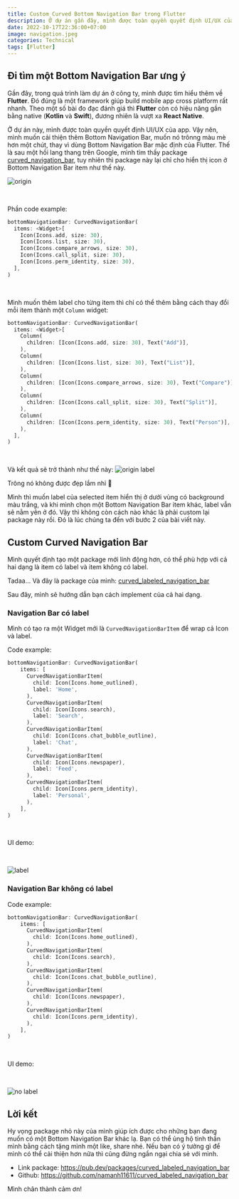 ```yaml
---
title: Custom Curved Bottom Navigation Bar trong Flutter
description: Ở dự án gần đây, mình được toàn quyền quyết định UI/UX của app. Vậy nên, mình muốn cải thiện thêm Bottom Navigation Bar, muốn nó trônng màu mè hơn một chút, thay vì dùng Bottom Navigation Bar mặc định của Flutter.
date: 2022-10-17T22:36:00+07:00
image: navigation.jpeg
categories: Technical
tags: [Flutter]
---
```


## Đi tìm một Bottom Navigation Bar ưng ý
Gần đây, trong quá trình làm dự án ở công ty, mình được tìm hiểu thêm về **Flutter**. Đó đúng là một framework giúp build mobile app cross platform rất nhanh. Theo một số bài đo đạc đánh giá thì **Flutter** còn có hiệu năng gần bằng native (**Kotlin** và **Swift**), đương nhiên là vượt xa **React Native**.

Ở dự án này, mình được toàn quyền quyết định UI/UX của app. Vậy nên, mình muốn cải thiện thêm Bottom Navigation Bar, muốn nó trônng màu mè hơn một chút, thay vì dùng Bottom Navigation Bar mặc định của Flutter. Thế là sau một hồi lang thang trên Google, mình tìm thấy package [curved_navigation_bar](https://pub.dev/packages/curved_navigation_bar), tuy nhiên thì package này lại chỉ cho hiển thị icon ở Bottom Navigation Bar item như thế này.

![origin](https://images.viblo.asia/2f2337ec-a728-4e44-abda-2a02a5ef8ffa.jpg)

<br>

Phần code example:
```dart
bottomNavigationBar: CurvedNavigationBar(
  items: <Widget>[
    Icon(Icons.add, size: 30),
    Icon(Icons.list, size: 30),
    Icon(Icons.compare_arrows, size: 30),
    Icon(Icons.call_split, size: 30),
    Icon(Icons.perm_identity, size: 30),
  ],
)
```

<br>

Mình muốn thêm label cho từng item thì chỉ có thể thêm bằng cách thay đổi mỗi item thành một `Column` widget:
```dart
bottomNavigationBar: CurvedNavigationBar(
  items: <Widget>[
    Column(
      children: [Icon(Icons.add, size: 30), Text("Add")],
    ),
    Column(
      children: [Icon(Icons.list, size: 30), Text("List")],
    ),
    Column(
      children: [Icon(Icons.compare_arrows, size: 30), Text("Compare")],
    ),
    Column(
      children: [Icon(Icons.call_split, size: 30), Text("Split")],
    ),
    Column(
      children: [Icon(Icons.perm_identity, size: 30), Text("Person")],
    ),
  ],
)
 ```
 
 <br>
 
Và kết quả sẽ trở thành như thế này:
![origin label](https://images.viblo.asia/1ba2a125-2f8e-4b3d-ba6c-df47591713fa.jpg)

Trông nó không được đẹp lắm nhỉ 🤔

Mình thì muốn label của selected item hiển thị ở dưới vùng có background màu trắng, và khi mình chọn một Bottom Navigation Bar item khác, label vẫn sẽ nằm yên ở đó. Vậy thì không còn cách nào khác là phải custom lại package này rồi. Đó là lúc chúng ta đến với bước 2 của bài viết này.
## Custom Curved Navigation Bar
Mình quyết định tạo một package mới linh động hơn, có thể phù hợp với cả hai dạng là item có label và item không có label.

Tadaa... Và đây là package của mình: [curved_labeled_navigation_bar](https://pub.dev/packages/curved_labeled_navigation_bar)

Sau đây, mình sẽ hướng dẫn bạn cách implement của cả hai dạng.

### Navigation Bar có label
Mình có tạo ra một Widget mới là `CurvedNavigationBarItem` để wrap cả Icon và label.

Code example:
```dart
bottomNavigationBar: CurvedNavigationBar(
    items: [
      CurvedNavigationBarItem(
        child: Icon(Icons.home_outlined),
        label: 'Home',
      ),
      CurvedNavigationBarItem(
        child: Icon(Icons.search),
        label: 'Search',
      ),
      CurvedNavigationBarItem(
        child: Icon(Icons.chat_bubble_outline),
        label: 'Chat',
      ),
      CurvedNavigationBarItem(
        child: Icon(Icons.newspaper),
        label: 'Feed',
      ),
      CurvedNavigationBarItem(
        child: Icon(Icons.perm_identity),
        label: 'Personal',
      ),
    ],
)
```

<br>

UI demo:

<br>

![label](https://images.viblo.asia/78add20a-e7af-4927-bb7f-b900f972ad0e.jpg)

### Navigation Bar không có label
Code example:
```dart
bottomNavigationBar: CurvedNavigationBar(
    items: [
      CurvedNavigationBarItem(
        child: Icon(Icons.home_outlined),
      ),
      CurvedNavigationBarItem(
        child: Icon(Icons.search),
      ),
      CurvedNavigationBarItem(
        child: Icon(Icons.chat_bubble_outline),
      ),
      CurvedNavigationBarItem(
        child: Icon(Icons.newspaper),
      ),
      CurvedNavigationBarItem(
        child: Icon(Icons.perm_identity),
      ),
    ],
)
```

<br>

UI demo:

<br>

![no label](https://images.viblo.asia/c8e6ef01-4c97-4789-88f8-d46c4513ca94.jpg)

## Lời kết
Hy vọng package nhỏ này của mình giúp ích được cho những bạn đang muốn có một Bottom Navigation Bar khác lạ. Bạn có thể ủng hộ tinh thần mình bằng cách tặng mình một like, share nhé. Nếu bạn có ý tưởng gì để mình có thể cải thiện hơn nữa thì cũng đừng ngần ngại chia sẻ với mình.

* Link package: https://pub.dev/packages/curved_labeled_navigation_bar
* Github: https://github.com/namanh11611/curved_labeled_navigation_bar

Mình chân thành cảm ơn!
